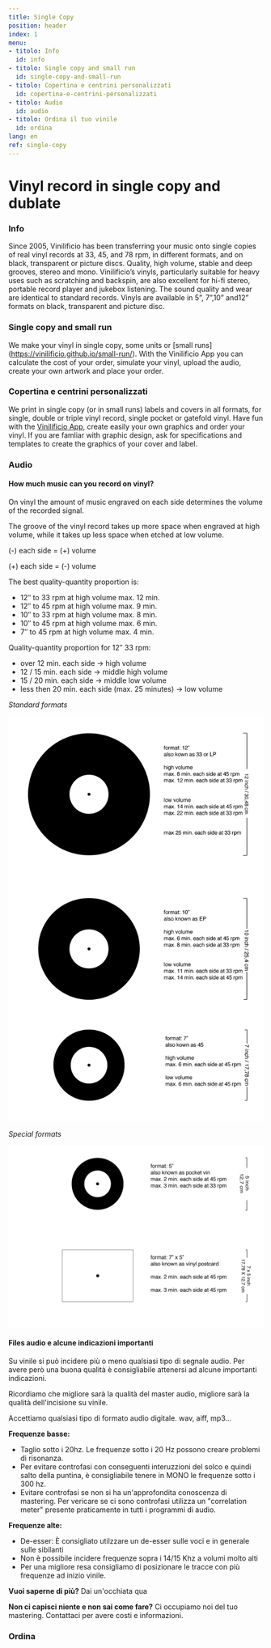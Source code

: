 ```yaml
---
title: Single Copy
position: header
index: 1
menu:
- titolo: Info
  id: info
- titolo: Single copy and small run
  id: single-copy-and-small-run
- titolo: Copertina e centrini personalizzati
  id: copertina-e-centrini-personalizzati
- titolo: Audio
  id: audio
- titolo: Ordina il tuo vinile
  id: ordina
lang: en
ref: single-copy
---
```


# Vinyl record in single copy and dublate

### Info

Since 2005, Vinilificio has been transferring your music onto single copies of real vinyl records at 33, 45, and 78 rpm, in different formats, and on black, transparent or picture discs. Quality, high volume, stable and deep grooves, stereo and mono. Vinilificio’s vinyls, particularly suitable for heavy uses such as scratching and backspin, are also excellent for hi-fi stereo, portable record player and jukebox listening. The sound quality and wear are identical to standard records. Vinyls are available in 5”, 7”,10” and12” formats on black, transparent and picture disc.

### Single copy and small run

We make your vinyl in single copy, some units or [small runs] (https://vinilificio.github.io/small-run/).
With the Vinilificio App you can calculate the cost of your order, simulate your vinyl, upload the audio, create your own artwork and place your order.

### Copertina e centrini personalizzati

We print in single copy (or in small runs) labels and covers in all formats, for single, double or triple vinyl record, single pocket or gatefold vinyl. Have fun with the [Vinilificio App](https://demo.vinilificio.chialab.io/), create easily your own graphics and order your vinyl. If you are famliar with graphic design, ask for specifications and templates to create the graphics of your cover and label.

### Audio

#### How much music can you record on vinyl?

On vinyl the amount of music engraved on each side determines the volume of the recorded signal.

The groove of the vinyl record takes up more space when engraved at high volume, while it takes up less space when etched at low volume.

(-) each side = (+) volume

(+) each side = (-) volume


The best quality-quantity proportion is:

* 12″ to 33 rpm ​​at high volume max. 12 min.
* 12″ to 45 rpm at high volume max. 9 min.
* 10″ to 33 rpm ​​at high volume max. 8 min.
* 10″ to 45 rpm at high volume max. 6 min.
* 7″ to 45 rpm at high volume max. 4 min.


Quality-quantity proportion for 12″ 33 rpm:

* over 12 min. each side   ->     high volume
* 12 / 15 min. each side   ->     middle  high volume
* 15 / 20 min. each side   ->     middle  low volume
* less then 20 min. each side  (max. 25 minutes)      ->     low volume

*Standard formats*

![infographic vinili formati standard](/img/inphographic-vinyl-standard-format_en.png)

*Special formats*

![infographic vinili formati standard](/img/inphografic-vinyl-special-format-en.png)

#### Files audio e alcune indicazioni importanti
Su vinile si può incidere più o meno qualsiasi tipo di segnale audio. Per avere però una buona qualità è consigliabile attenersi ad alcune importanti indicazioni.

Ricordiamo che migliore sarà la qualità del master audio, migliore sarà la qualità dell'incisione su vinile.

Accettiamo qualsiasi tipo di formato audio digitale. wav, aiff, mp3...

**Frequenze basse:**

* Taglio sotto i 20hz. Le frequenze sotto i 20 Hz possono creare problemi di risonanza.
* Per evitare controfasi con conseguenti interuzzioni del solco e quindi salto della puntina, è consigliabile tenere in MONO le frequenze sotto i 300 hz.
* Evitare controfasi se non si ha un'approfondita conoscenza di mastering. Per vericare se ci sono controfasi utilizza un "correlation meter" presente praticamente in tutti i programmi di audio.

**Frequenze alte:**

* De-esser: È consigliato utilzzare un de-esser sulle voci e in generale sulle sibilanti
* Non è possibile incidere frequenze sopra i 14/15 Khz a volumi molto alti
* Per una migliore resa consigliamo di posizionare le tracce con più frequenze ad inizio vinile.

**Vuoi saperne di più?** Dai un'occhiata qua

**Non ci capisci niente e non sai come fare?** Ci occupiamo noi del tuo mastering. Contattaci per avere costi e informazioni.

### Ordina
